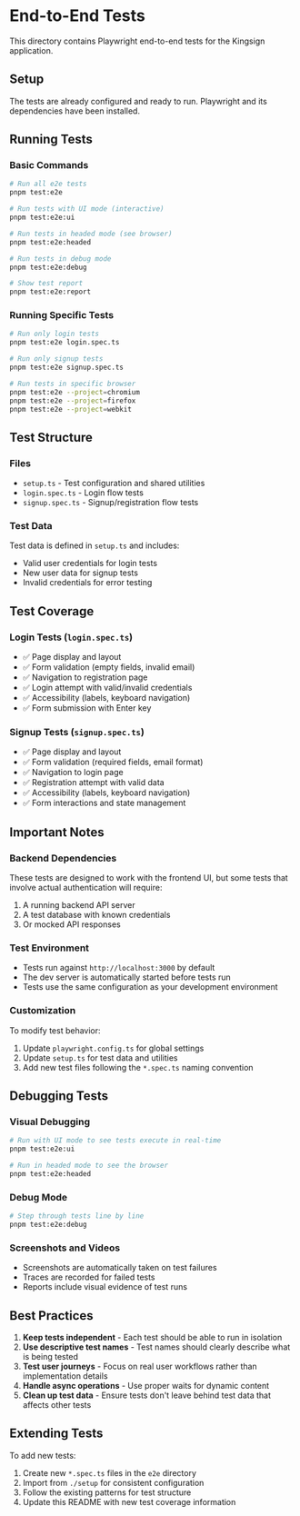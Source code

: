 # End-to-End Tests

This directory contains Playwright end-to-end tests for the Kingsign application.

## Setup

The tests are already configured and ready to run. Playwright and its dependencies have been installed.

## Running Tests

### Basic Commands

```bash
# Run all e2e tests
pnpm test:e2e

# Run tests with UI mode (interactive)
pnpm test:e2e:ui

# Run tests in headed mode (see browser)
pnpm test:e2e:headed

# Run tests in debug mode
pnpm test:e2e:debug

# Show test report
pnpm test:e2e:report
```

### Running Specific Tests

```bash
# Run only login tests
pnpm test:e2e login.spec.ts

# Run only signup tests
pnpm test:e2e signup.spec.ts

# Run tests in specific browser
pnpm test:e2e --project=chromium
pnpm test:e2e --project=firefox
pnpm test:e2e --project=webkit
```

## Test Structure

### Files

- `setup.ts` - Test configuration and shared utilities
- `login.spec.ts` - Login flow tests
- `signup.spec.ts` - Signup/registration flow tests

### Test Data

Test data is defined in `setup.ts` and includes:
- Valid user credentials for login tests
- New user data for signup tests
- Invalid credentials for error testing

## Test Coverage

### Login Tests (`login.spec.ts`)
- ✅ Page display and layout
- ✅ Form validation (empty fields, invalid email)
- ✅ Navigation to registration page
- ✅ Login attempt with valid/invalid credentials
- ✅ Accessibility (labels, keyboard navigation)
- ✅ Form submission with Enter key

### Signup Tests (`signup.spec.ts`)
- ✅ Page display and layout
- ✅ Form validation (required fields, email format)
- ✅ Navigation to login page
- ✅ Registration attempt with valid data
- ✅ Accessibility (labels, keyboard navigation)
- ✅ Form interactions and state management

## Important Notes

### Backend Dependencies
These tests are designed to work with the frontend UI, but some tests that involve actual authentication will require:
1. A running backend API server
2. A test database with known credentials
3. Or mocked API responses

### Test Environment
- Tests run against `http://localhost:3000` by default
- The dev server is automatically started before tests run
- Tests use the same configuration as your development environment

### Customization
To modify test behavior:
1. Update `playwright.config.ts` for global settings
2. Update `setup.ts` for test data and utilities
3. Add new test files following the `*.spec.ts` naming convention

## Debugging Tests

### Visual Debugging
```bash
# Run with UI mode to see tests execute in real-time
pnpm test:e2e:ui

# Run in headed mode to see the browser
pnpm test:e2e:headed
```

### Debug Mode
```bash
# Step through tests line by line
pnpm test:e2e:debug
```

### Screenshots and Videos
- Screenshots are automatically taken on test failures
- Traces are recorded for failed tests
- Reports include visual evidence of test runs

## Best Practices

1. **Keep tests independent** - Each test should be able to run in isolation
2. **Use descriptive test names** - Test names should clearly describe what is being tested
3. **Test user journeys** - Focus on real user workflows rather than implementation details
4. **Handle async operations** - Use proper waits for dynamic content
5. **Clean up test data** - Ensure tests don't leave behind test data that affects other tests

## Extending Tests

To add new tests:
1. Create new `*.spec.ts` files in the `e2e` directory
2. Import from `./setup` for consistent configuration
3. Follow the existing patterns for test structure
4. Update this README with new test coverage information
